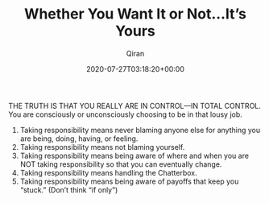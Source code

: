 ﻿---
title: Whether You Want It or Not…It’s Yours
author: Qiran
type: post
date: 2020-07-27T03:18:20+00:00
aliases: ["/whether-you-want-it-or-not-its-yours-2/"]
categories:
  - Feel The Fear And Do It Anyway

---
THE TRUTH IS THAT YOU REALLY ARE IN CONTROL—IN TOTAL CONTROL. You are consciously or unconsciously choosing to be in that lousy job.

<ol class="wp-block-list">
  <li>
    Taking responsibility means never blaming anyone else for anything you are being, doing, having, or feeling.
  </li>
  <li>
    Taking responsibility means not blaming yourself.
  </li>
  <li>
    Taking responsibility means being aware of where and when you are NOT taking responsibility so that you can eventually change.
  </li>
  <li>
    Taking responsibility means handling the Chatterbox.
  </li>
  <li>
    Taking responsibility means being aware of payoffs that keep you “stuck.” (Don&#8217;t think &#8220;if only&#8221;)
  </li>
</ol>
